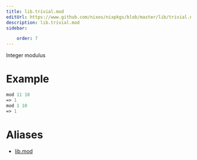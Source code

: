 ```yaml
---
title: lib.trivial.mod
editUrl: https://www.github.com/nixos/nixpkgs/blob/master/lib/trivial.nix#L355C9
description: lib.trivial.mod
sidebar:

    order: 7
---
```


Integer modulus

# Example

```nix
mod 11 10
=> 1
mod 1 10
=> 1
```


# Aliases

- [lib.mod](/reference/libmod)


